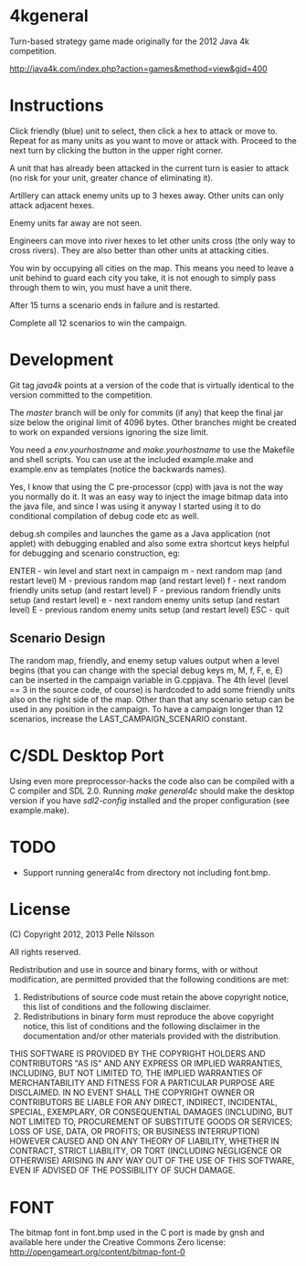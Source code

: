 4kgeneral
=========

Turn-based strategy game made originally for the 2012 Java 4k competition.

http://java4k.com/index.php?action=games&method=view&gid=400

Instructions
============

Click friendly (blue) unit to select, then click a hex to attack or
move to.  Repeat for as many units as you want to move or attack with.
Proceed to the next turn by clicking the button in the upper right
corner.

A unit that has already been attacked in the current turn is easier
to attack (no risk for your unit, greater chance of eliminating it).

Artillery can attack enemy units up to 3 hexes away. Other units can
only attack adjacent hexes.

Enemy units far away are not seen.

Engineers can move into river hexes to let other units cross (the only
way to cross rivers). They are also better than other units at
attacking cities.

You win by occupying all cities on the map. This means you need to
leave a unit behind to guard each city you take, it is not enough
to simply pass through them to win, you must have a unit there.

After 15 turns a scenario ends in failure and is restarted.

Complete all 12 scenarios to win the campaign.


Development
===========

Git tag *java4k* points at a version of the code that is virtually
identical to the version committed to the competition.

The *master* branch will be only for commits (if any) that keep the
final jar size below the original limit of 4096 bytes. Other branches
might be created to work on expanded versions ignoring the size limit.

You need a *env.yourhostname* and *make.yourhostname* to use the
Makefile and shell scripts. You can use at the included example.make
and example.env as templates (notice the backwards names).

Yes, I know that using the C pre-processor (cpp) with java is not the
way you normally do it. It was an easy way to inject the image bitmap
data into the java file, and since I was using it anyway I started
using it to do conditional compilation of debug code etc as well.

debug.sh compiles and launches the game as a Java application (not applet)
with debugging enabled and also some extra shortcut keys helpful
for debugging and scenario construction, eg:

ENTER - win level and start next in campaign
m - next random map (and restart level)
M - previous random map (and restart level)
f - next random friendly units setup (and restart level)
F - previous random friendly units setup (and restart level)
e - next random enemy units setup (and restart level)
E - previous random enemy units setup (and restart level)
ESC - quit

Scenario Design
---------------
The random map, friendly, and enemy setup values output when
a level begins (that you can change with the special debug
keys m, M, f, F, e, E) can be inserted in the campaign variable
in G.cppjava. The 4th level (level == 3 in the source code, of
course) is hardcoded to add some friendly units also on the right side
of the map. Other than that any scenario setup can be used in any
position in the campaign. To have a campaign longer than 12 scenarios,
increase the LAST_CAMPAIGN_SCENARIO constant.

C/SDL Desktop Port
==================
Using even more preprocessor-hacks the code also can be compiled with
a C compiler and SDL 2.0. Running *make general4c* should make the
desktop version if you have *sdl2-config* installed and the proper
configuration (see example.make).

TODO
====
- Support running general4c from directory not including font.bmp.

License
=======
(C) Copyright 2012, 2013 Pelle Nilsson

All rights reserved.

Redistribution and use in source and binary forms, with or without
modification, are permitted provided that the following conditions are met: 

1. Redistributions of source code must retain the above copyright notice, this
   list of conditions and the following disclaimer. 
2. Redistributions in binary form must reproduce the above copyright notice,
   this list of conditions and the following disclaimer in the documentation
   and/or other materials provided with the distribution. 

THIS SOFTWARE IS PROVIDED BY THE COPYRIGHT HOLDERS AND CONTRIBUTORS "AS IS" AND
ANY EXPRESS OR IMPLIED WARRANTIES, INCLUDING, BUT NOT LIMITED TO, THE IMPLIED
WARRANTIES OF MERCHANTABILITY AND FITNESS FOR A PARTICULAR PURPOSE ARE
DISCLAIMED. IN NO EVENT SHALL THE COPYRIGHT OWNER OR CONTRIBUTORS BE LIABLE FOR
ANY DIRECT, INDIRECT, INCIDENTAL, SPECIAL, EXEMPLARY, OR CONSEQUENTIAL DAMAGES
(INCLUDING, BUT NOT LIMITED TO, PROCUREMENT OF SUBSTITUTE GOODS OR SERVICES;
LOSS OF USE, DATA, OR PROFITS; OR BUSINESS INTERRUPTION) HOWEVER CAUSED AND
ON ANY THEORY OF LIABILITY, WHETHER IN CONTRACT, STRICT LIABILITY, OR TORT
(INCLUDING NEGLIGENCE OR OTHERWISE) ARISING IN ANY WAY OUT OF THE USE OF THIS
SOFTWARE, EVEN IF ADVISED OF THE POSSIBILITY OF SUCH DAMAGE.

FONT
====
The bitmap font in font.bmp used in the C port is made by gnsh and
available here under the Creative Commons Zero license:
http://opengameart.org/content/bitmap-font-0